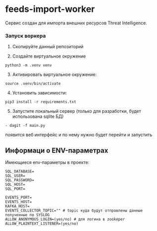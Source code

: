 # feeds-import-worker

Сервис создан для импорта внешних ресурсов Threat Intelligence.

### Запуск воркера

1. Скопируйте данный репозиторий

2. Создайте виртуальное окружение
```
python3 -m .venv venv
```

3. Активировать виртуальное окружение: 
```
source .venv/bin/activate
```
4. Установить зависимости: 
```
pip3 install -r requirements.txt
```
5. Запустите локальный сервер (только для разработки, будет использована sqlite БД)
```
- dagit -f main.py 
```
появится веб интерфейс и по нему нужно будет перейти и запустить


## Информаци о ENV-параметрах
Имеющиеся env-параметры в проекте:
```
SQL_DATABASE=
SQL_USER=
SQL_PASSWORD=
SQL_HOST=
SQL_PORT=

EVENTS_PORT=
EVENTS_HOST=
KAFKA_HOST=
EVENTS_COLLECTOR_TOPIC="" # topic куда будут отправлены данные полученные по SYSLOG
ALLOW_ANONYMOUS_LOGIN=(yes/no) # для логина в zookeper
ALLOW_PLAINTEXT_LISTENER=(yes/no)
```
